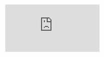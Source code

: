 ![Design preview for the Product preview card component coding challenge](https://htmlpreview.github.io//Users/garymartin/Desktop/frontend-projects/number-guessing-game/index.html)
